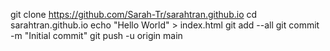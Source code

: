 git clone https://github.com/Sarah-Tr/sarahtran.github.io
cd sarahtran.github.io
echo "Hello World" > index.html
git add --all
git commit -m "Initial commit"
git push -u origin main
